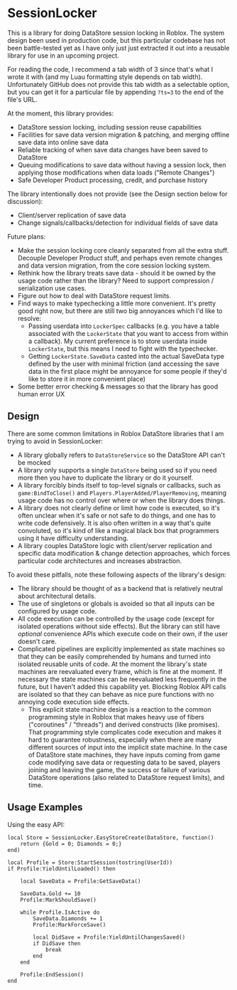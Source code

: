 # SessionLocker

This is a library for doing DataStore session locking in Roblox. The system design been used in production code, but this particular codebase has not been battle-tested yet as I have only just just extracted it out into a reusable library for use in an upcoming project.

For reading the code, I recommend a tab width of 3 since that's what I wrote it with (and my Luau formatting style depends on tab width). Unfortunately GitHub does not provide this tab width as a selectable option, but you can get it for a particular file by appending `?ts=3` to the end of the file's URL.

At the moment, this library provides:
- DataStore session locking, including session reuse capabilities
- Facilities for save data version migration & patching, and merging offline save data into online save data
- Reliable tracking of when save data changes have been saved to DataStore
- Queuing modifications to save data without having a session lock, then applying those modifications when data loads ("Remote Changes")
- Safe Developer Product processing, credit, and purchase history

The library intentionally does not provide (see the Design section below for discussion):
- Client/server replication of save data
- Change signals/callbacks/detection for individual fields of save data

Future plans:
- Make the session locking core cleanly separated from all the extra stuff. Decouple Developer Product stuff, and perhaps even remote changes and data version migration, from the core session locking system.
- Rethink how the library treats save data - should it be owned by the usage code rather than the library? Need to support compression / serialization use cases.
- Figure out how to deal with DataStore request limits.
- Find ways to make typechecking a little more convenient. It's pretty good right now, but there are still two big annoyances which I'd like to resolve:
  - Passing userdata into `LockerSpec` callbacks (e.g. you have a table associated with the `LockerState` that you want to access from within a callback). My current preference is to store userdata inside `LockerState`, but this means I need to fight with the typechecker.
  - Getting `LockerState.SaveData` casted into the actual SaveData type defined by the user with minimal friction (and accessing the save data in the first place might be annoyance for some people if they'd like to store it in more convenient place)
- Some better error checking & messages so that the library has good human error UX


## Design

There are some common limitations in Roblox DataStore libraries that I am trying to avoid in SessionLocker:
- A library globally refers to `DataStoreService` so the DataStore API can't be mocked
- A library only supports a single `DataStore` being used so if you need more then you have to duplicate the library or do it yourself.
- A library forcibly binds itself to top-level signals or callbacks, such as `game:BindToClose()` and `Players.PlayerAdded/PlayerRemoving`, meaning usage code has no control over where or when the library does things.
- A library does not clearly define or limit how code is executed, so it's often unclear when it's safe or not safe to do things, and one has to write code defensively. It is also often written in a way that's quite convoluted, so it's kind of like a magical black box that programmers using it have difficulty understanding.
- A library couples DataStore logic with client/server replication and specific data modification & change detection approaches, which forces particular code architectures and increases abstraction.

 To avoid these pitfalls, note these following aspects of the library's design:
- The library should be thought of as a backend that is relatively neutral about architectural details.
- The use of singletons or globals is avoided so that all inputs can be configured by usage code.
- All code execution can be controlled by the usage code (except for isolated operations without side effects). But the library can still have _optional_ convenience APIs which execute code on their own, if the user doesn't care.
- Complicated pipelines are explicitly implemented as state machines so that they can be easily comprehended by humans and turned into isolated reusable units of code. At the moment the library's state machines are reevaluated every frame, which is fine at the moment. If necessary the state machines can be reevaluated less frequently in the future, but I haven't added this capability yet. Blocking Roblox API calls are isolated so that they can behave as nice pure functions with no annoying code execution side effects.
  - This explicit state machine design is a reaction to the common programming style in Roblox that makes heavy use of fibers ("coroutines" / "threads") and derived constructs (like promises). That programming style complicates code execution and makes it hard to guarantee robustness, especially when there are many different sources of input into the implicit state machine. In the case of DataStore state machines, they have inputs coming from game code modifying save data or requesting data to be saved, players joining and leaving the game, the success or failure of various DataStore operations (also related to DataStore request limits), and time.

## Usage Examples

Using the easy API:
```luau
local Store = SessionLocker.EasyStoreCreate(DataStore, function()
	return {Gold = 0; Diamonds = 0;}
end)

local Profile = Store:StartSession(tostring(UserId))
if Profile:YieldUntilLoaded() then

	local SaveData = Profile:GetSaveData()

	SaveData.Gold += 10
	Profile:MarkShouldSave()

	while Profile.IsActive do
		SaveData.Diamonds += 1
		Profile:MarkForceSave()

		local DidSave = Profile:YieldUntilChangesSaved()
		if DidSave then
			break
		end
	end

	Profile:EndSession()
end
```
